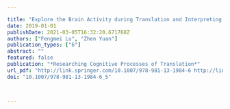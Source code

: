 ---
title: "Explore the Brain Activity during Translation and Interpreting Using Functional Near-Infrared Spectroscopy"
date: 2019-01-01
publishDate: 2021-03-05T16:32:20.671768Z
authors: ["Fengmei Lu", "Zhen Yuan"]
publication_types: ["6"]
abstract: ""
featured: false
publication: "*Researching Cognitive Processes of Translation*"
url_pdf: "http://link.springer.com/10.1007/978-981-13-1984-6 http://link.springer.com/10.1007/978-981-13-1984-6_5"
doi: "10.1007/978-981-13-1984-6_5"


---
